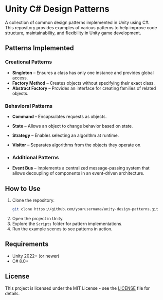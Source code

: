 # Unity C# Design Patterns

A collection of common design patterns implemented in Unity using C#. This repository provides examples of various patterns to help improve code structure, maintainability, and flexibility in Unity game development.

## Patterns Implemented

### Creational Patterns
- **Singleton** – Ensures a class has only one instance and provides global access.
- **Factory Method** – Creates objects without specifying their exact class.
- **Abstract Factory** – Provides an interface for creating families of related objects.
  
### Behavioral Patterns
- **Command** – Encapsulates requests as objects.
- **State** – Allows an object to change behavior based on state.
- **Strategy** – Enables selecting an algorithm at runtime.
- **Visitor** – Separates algorithms from the objects they operate on.

- ### Additional Patterns
- **Event Bus** – Implements a centralized message-passing system that allows decoupling of components in an event-driven architecture.

## How to Use
1. Clone the repository:
   ```sh
   git clone https://github.com/yourusername/unity-design-patterns.git
   ```
2. Open the project in Unity.
3. Explore the `Scripts` folder for pattern implementations.
4. Run the example scenes to see patterns in action.

## Requirements
- Unity 2022+ (or newer)
- C# 8.0+

## License
This project is licensed under the MIT License - see the [LICENSE](LICENSE) file for details.
